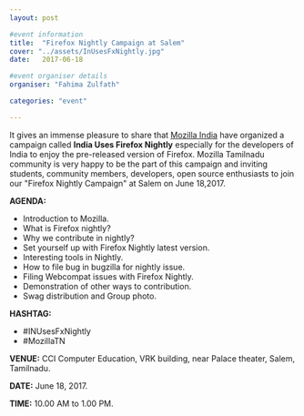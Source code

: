 ```yaml
---
layout: post

#event information
title:  "Firefox Nightly Campaign at Salem"
cover: "../assets/InUsesFxNightly.jpg"
date:   2017-06-18

#event organiser details
organiser: "Fahima Zulfath"

categories: "event"

---
```

It gives an immense pleasure to share that [Mozilla India](https://blog.mozillaindia.org/1801) have organized a campaign called 
**India Uses Firefox Nightly** especially for the developers of India to enjoy the pre-released version of Firefox. 
Mozilla Tamilnadu community is very happy to be the part of this campaign and inviting students, 
community members, developers, open source enthusiasts to join our "Firefox Nightly Campaign" at Salem on June 18,2017.

**AGENDA:**

   * Introduction to Mozilla.
   * What is Firefox nightly?
   * Why we contribute in nightly?
   * Set yourself up with Firefox Nightly latest version.
   * Interesting tools in Nightly.
   * How to file bug in bugzilla for nightly issue.
   * Filing Webcompat issues with Firefox Nightly.
   * Demonstration of other ways to contribution.
   * Swag distribution and Group photo.
   
**HASHTAG:**

   * #INUsesFxNightly
   * #MozillaTN
   
**VENUE:** CCI Computer Education, VRK building, near Palace theater, Salem, Tamilnadu.

**DATE:** June 18, 2017.

**TIME:** 10.00 AM to 1.00 PM. 
